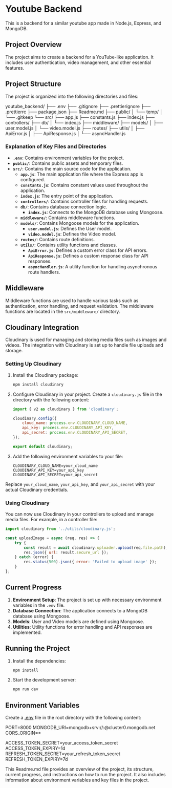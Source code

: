 # Youtube Backend

This is a backend for a similar youtube app made in Node.js, Express, and MongoDB.

## Project Overview

The project aims to create a backend for a YouTube-like application. It includes user authentication, video management, and other essential features.

## Project Structure

The project is organized into the following directories and files:

youtube_backend/ ├── .env ├── .gitignore ├── .prettierignore ├── .prettierrc ├── package.json ├── Readme.md ├── public/ │ └── temp/ │ └── .gitkeep └── src/ ├── app.js ├── constants.js ├── index.js ├── controllers/ ├── db/ │ └── index.js ├── middleware/ ├── models/ │ ├── user.model.js │ └── video.model.js ├── routes/ ├── utils/ │ ├── ApiError.js │ ├── ApiResponse.js │ └── asyncHandler.js

### Explanation of Key Files and Directories

- **`.env`**: Contains environment variables for the project.
- **`public/`**: Contains public assets and temporary files.
- **`src/`**: Contains the main source code for the application.
  - **`app.js`**: The main application file where the Express app is configured.
  - **`constants.js`**: Contains constant values used throughout the application.
  - **`index.js`**: The entry point of the application.
  - **`controllers/`**: Contains controller files for handling requests.
  - **`db/`**: Contains database connection logic.
    - **`index.js`**: Connects to the MongoDB database using Mongoose.
  - **`middleware/`**: Contains middleware functions.
  - **`models/`**: Contains Mongoose models for the application.
    - **`user.model.js`**: Defines the User model.
    - **`video.model.js`**: Defines the Video model.
  - **`routes/`**: Contains route definitions.
  - **`utils/`**: Contains utility functions and classes.
    - **`ApiError.js`**: Defines a custom error class for API errors.
    - **`ApiResponse.js`**: Defines a custom response class for API responses.
    - **`asyncHandler.js`**: A utility function for handling asynchronous route handlers.

## Middleware

Middleware functions are used to handle various tasks such as authentication, error handling, and request validation. The middleware functions are located in the `src/middleware/` directory.

## Cloudinary Integration

Cloudinary is used for managing and storing media files such as images and videos. The integration with Cloudinary is set up to handle file uploads and storage.

### Setting Up Cloudinary

1. Install the Cloudinary package:
    ```sh
    npm install cloudinary
    ```

2. Configure Cloudinary in your project. Create a `cloudinary.js` file in the  directory with the following content:
    ```javascript
    import { v2 as cloudinary } from 'cloudinary';

    cloudinary.config({
        cloud_name: process.env.CLOUDINARY_CLOUD_NAME,
        api_key: process.env.CLOUDINARY_API_KEY,
        api_secret: process.env.CLOUDINARY_API_SECRET,
    });

    export default cloudinary;
    ```

3. Add the following environment variables to your  file:
    ```properties
    CLOUDINARY_CLOUD_NAME=your_cloud_name
    CLOUDINARY_API_KEY=your_api_key
    CLOUDINARY_API_SECRET=your_api_secret
    ```

Replace `your_cloud_name`, `your_api_key`, and `your_api_secret` with your actual Cloudinary credentials.

### Using Cloudinary

You can now use Cloudinary in your controllers to upload and manage media files. For example, in a controller file:

```javascript
import cloudinary from '../utils/cloudinary.js';

const uploadImage = async (req, res) => {
    try {
        const result = await cloudinary.uploader.upload(req.file.path);
        res.json({ url: result.secure_url });
    } catch (error) {
        res.status(500).json({ error: 'Failed to upload image' });
    }
};
```

## Current Progress

1. **Environment Setup**: The project is set up with necessary environment variables in the `.env` file.
2. **Database Connection**: The application connects to a MongoDB database using Mongoose.
3. **Models**: User and Video models are defined using Mongoose.
4. **Utilities**: Utility functions for error handling and API responses are implemented.

## Running the Project

1. Install the dependencies:
    ```sh
    npm install
    ```

2. Start the development server:
    ```sh
    npm run dev
    ```

## Environment Variables

Create a [.env](http://_vscodecontentref_/3) file in the root directory with the following content:

PORT=8000 MONGODB_URI=mongodb+srv://<username>:<password>@cluster0.mongodb.net CORS_ORIGIN=*

ACCESS_TOKEN_SECRET=your_access_token_secret ACCESS_TOKEN_EXPIRY=1d REFRESH_TOKEN_SECRET=your_refresh_token_secret REFRESH_TOKEN_EXPIRY=7d

This Readme.md file provides an overview of the project, its structure, current progress, and instructions on how to run the project. It also includes information about environment variables and key files in the project.
